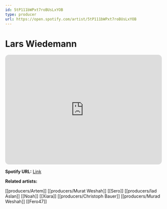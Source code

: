 ```yaml
---
id: 5tP111bWPxt7roBUsLxYOB
type: producer
url: https://open.spotify.com/artist/5tP111bWPxt7roBUsLxYOB
---
```

# Lars Wiedemann

<iframe style="border-radius:12px" src="https://open.spotify.com/embed/artist/5tP111bWPxt7roBUsLxYOB" width="100%" height="352" frameBorder="0" allowfullscreen="" allow="autoplay; clipboard-write; encrypted-media; fullscreen; picture-in-picture" loading="lazy"></iframe>

**Spotify URL:** [Link](https://open.spotify.com/artist/5tP111bWPxt7roBUsLxYOB)

**Related artists:**

[[producers/Artem]]
[[producers/Murat Weshah]]
[[Sero]]
[[producers/Iad Aslan]]
[[Noah]]
[[Xiara]]
[[producers/Christoph Bauer]]
[[producers/Murad Weshah]]
[[Fero47]]
